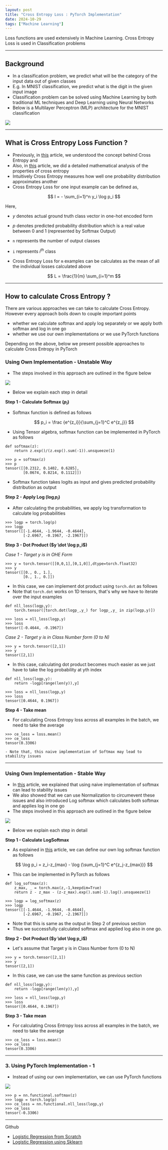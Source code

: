 ```yaml
---
layout: post
title: "Cross Entropy Loss : PyTorch Implementation"
date: 2024-10-29
tags: ["Machine Learning"]
---
```


Loss functions are used extensively in Machine Learning. Cross Entropy Loss is used in Classification problems

---
## Background

- In a classification problem, we predict what will be the category of the input data out of given classes
- E.g. In MNIST classification, we predict what is the digit in the given input image 
- Classification problem can be solved using Machine Learning by both traditional ML techniques and Deep Learning using Neural Networks
- Below is a Multilayer Perceptron (MLP) architecture for the MNIST classification

<img src="{{site.url}}/images/loss_fn/nn1.png">

---

## What is Cross Entropy Loss Function ?

- Previously, in [this](https://gouherdanish.github.io/2024/08/15/cross-entropy.html) article, we understood the concept behind Cross Entropy and 
- Also, in [this](https://gouherdanish.github.io/2024/08/16/properties-of-cross-entropy.html) article, we did a detailed mathematical analysis of the properties of cross entropy
- Intuitively Cross Entropy measures how well one probability distribution approximates another
- Cross Entropy Loss for one input example can be defined as,

$$ l = - \sum_{i=1}^n y_i \log p_i $$

Here,
- $y$ denotes actual ground truth class vector in one-hot encoded form 
- $p$ denotes predicted probability distribution which is a real value between 0 and 1 (represented by Softmax Output)
- `n` represents the number of output classes 
- `i` represents $i^{th}$ class

- Cross Entropy Loss for `m` examples can be calculates as the mean of all the individual losses calculated above

$$ L = \frac{1}{m} \sum_{i=1}^m $$


---
## How to calculate Cross Entropy ?

There are various approaches we can take to calculate Cross Entropy. However every approach boils down to couple important points

- whether we calculate softmax and apply log separately or we apply both softmax and log in one go
- whether we use our own implementations or we use PyTorch functions

Depending on the above, below we present possible approaches to calculate Cross Entropy in PyTorch

### Using Own Implementation - Unstable Way

- The steps involved in this approach are outlined in the figure below

<img src="{{site.url}}/images/loss_fn/loss1.png">

- Below we explain each step in detail

**Step 1 - Calculate Softmax ($p_i$)**

- Softmax function is defined as follows

$$ p_i = \frac {e^{z_i}}{\sum_{j=1}^C e^{z_j}} $$

- Using Tensor algebra, softmax function can be implemented in PyTorch as follows

```
def softmax(z):
    return z.exp()/(z.exp().sum(-1)).unsqueeze(1)

>>> p = softmax(z)
>>> p
tensor([[0.2312, 0.1402, 0.6285],
        [0.0674, 0.8214, 0.1112]])
```

- Softmax function takes logits as input and gives predicted probability distribution as output

**Step 2 - Apply Log ($\log p_i$)**

- After calculating the probabilities, we apply log transformation to calculate log probabilities

```
>>> logp = torch.log(p)
>>> logp
tensor([[-1.4644, -1.9644, -0.4644],
        [-2.6967, -0.1967, -2.1967]])
```

**Step 3 - Dot Product ($y \dot \log p_i$)**

_Case 1 - Target y is in OHE Form_

```
>>> y = torch.tensor([[0,0,1],[0,1,0]],dtype=torch.float32)
>>> y
tensor([[0., 0., 1.],
        [0., 1., 0.]])
```

- In this case, we can implement dot product using `torch.dot` as follows
- Note that `torch.dot` works on 1D tensors, that's why we have to iterate over the input examples

```
def nll_loss(logp,y):
    torch.tensor([torch.dot(logp_,y_) for logp_,y_ in zip(logp,y)])

>>> loss = nll_loss(logp,y)
>>> loss
tensor([-0.4644, -0.1967])
```

_Case 2 - Target y is in Class Number form (0 to N)_

```
>>> y = torch.tensor([2,1])
>>> y
tensor([2,1])
```

- In this case, calculating dot product becomes much easier as we just have to take the log probability at yth index

```
def nll_loss(logp,y):
    return -logp[range(len(y)),y]

>>> loss = nll_loss(logp,y)
>>> loss
tensor([0.4644, 0.1967])
```

**Step 4 - Take mean**

- For calculating Cross Entropy loss across all examples in the batch, we need to take the average

```
>>> ce_loss = loss.mean()
>>> ce_loss
tensor(0.3306)

- Note that, this naive implementation of Softmax may lead to stability issues
```

---
### Using Own Implementation - Stable Way

- In [this](https://gouherdanish.github.io/2024/10/28/softmax.html) article, we explained that using naive implementation of softmax can lead to stability issues
- We also showed that we can use Normalization to circumevent these issues and also introduced Log softmax which calculates both softmax and applies log in one go
- The steps involved in this approach are outlined in the figure below

<img src="{{site.url}}/images/loss_fn/loss1.png">

- Below we explain each step in detail

**Step 1 - Calculate LogSoftmax**

- As explained in [this](https://gouherdanish.github.io/2024/10/28/softmax.html) article, we can define our own log softmax function as follows

$$ \log p_i = z_i-z_{max} - \log {\sum_{j=1}^C e^{z_j-z_{max}}} $$

- This can be implemented in PyTorch as follows

```
def log_softmax(z):
    z_max, _ = torch.max(z,-1,keepdim=True)
    return z - z_max - (z-z_max).exp().sum(-1).log().unsqueeze(1)

>>> logp = log_softmax(z)
>>> logp
tensor([[-1.4644, -1.9644, -0.4644],
        [-2.6967, -0.1967, -2.1967]])
```

- Note that this is same as the output in Step 2 of previous section 
- Thus we successfully calculated softmax and applied log also in one go.

**Step 2 - Dot Product ($y \dot \log p_i$)**

- Let's assume that Target y is in Class Number form (0 to N)

```
>>> y = torch.tensor([2,1])
>>> y
tensor([2,1])
```

- In this case, we can use the same function as previous section

```
def nll_loss(logp,y):
    return -logp[range(len(y)),y]

>>> loss = nll_loss(logp,y)
>>> loss
tensor([0.4644, 0.1967])
```

**Step 3 - Take mean**

- For calculating Cross Entropy loss across all examples in the batch, we need to take the average

```
>>> ce_loss = loss.mean()
>>> ce_loss
tensor(0.3306)
```

---
### 3. Using PyTorch Implementation - 1

- Instead of using our own implementation, we can use PyTorch functions

<img src="{{site.url}}/images/loss_fn/loss1.png">

```
>>> p = nn.functional.softmax(z)
>>> logp = torch.log(p)
>>> ce_loss = nn.functional.nll_loss(logp,y)
>>> ce_loss
tensor(-0.3306)
```

---



Github 
- [Logistic Regression from Scratch](https://github.com/gouherdanish/ml_concepts/blob/main/logistic_regression.py)
- [Logistic Regression using Sklearn](https://github.com/gouherdanish/ml_concepts/blob/main/logistic_regression_sklearn.py)

